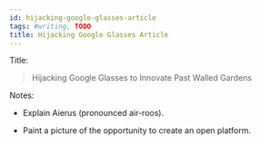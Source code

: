 ```yaml
---
id: hijacking-google-glasses-article
tags: #writing, TODO
title: Hijacking Google Glasses Article
---
```


Title:

> Hijacking Google Glasses to Innovate Past Walled Gardens

Notes:

* Explain Aierus (pronounced air-roos).

* Paint a picture of the opportunity to create an open platform.